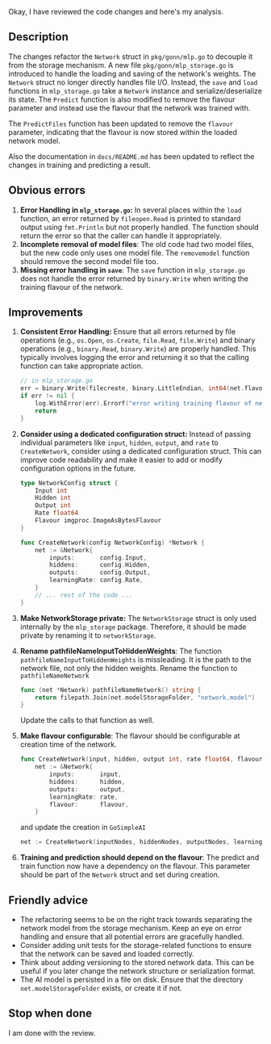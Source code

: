 Okay, I have reviewed the code changes and here's my analysis.

## Description
The changes refactor the `Network` struct in `pkg/gonn/mlp.go` to decouple it from the storage mechanism. A new file `pkg/gonn/mlp_storage.go` is introduced to handle the loading and saving of the network's weights. The `Network` struct no longer directly handles file I/O. Instead, the `save` and `load` functions in `mlp_storage.go` take a `Network` instance and serialize/deserialize its state. The `Predict` function is also modified to remove the flavour parameter and instead use the flavour that the network was trained with.

The `PredictFiles` function has been updated to remove the `flavour` parameter, indicating that the flavour is now stored within the loaded network model.

Also the documentation in `docs/README.md` has been updated to reflect the changes in training and predicting a result.

## Obvious errors
1.  **Error Handling in `mlp_storage.go`:** In several places within the `load` function, an error returned by `fileopen.Read` is printed to standard output using `fmt.Println` but not properly handled. The function should return the error so that the caller can handle it appropriately.
2.  **Incomplete removal of model files**: The old code had two model files, but the new code only uses one model file. The `removemodel` function should remove the second model file too.
3.  **Missing error handling in `save`**: The `save` function in `mlp_storage.go` does not handle the error returned by `binary.Write` when writing the training flavour of the network.

## Improvements
1.  **Consistent Error Handling:** Ensure that all errors returned by file operations (e.g., `os.Open`, `os.Create`, `file.Read`, `file.Write`) and binary operations (e.g., `binary.Read`, `binary.Write`) are properly handled. This typically involves logging the error and returning it so that the calling function can take appropriate action.
    ```go
    // in mlp_storage.go
    err = binary.Write(filecreate, binary.LittleEndian, int64(net.flavour))
    if err != nil {
        log.WithError(err).Errorf("error writing training flavour of network")
        return
    }
    ```
2.  **Consider using a dedicated configuration struct:** Instead of passing individual parameters like `input`, `hidden`, `output`, and `rate` to `CreateNetwork`, consider using a dedicated configuration struct. This can improve code readability and make it easier to add or modify configuration options in the future.

    ```go
    type NetworkConfig struct {
        Input int
        Hidden int
        Output int
        Rate float64
        Flavour imgproc.ImageAsBytesFlavour
    }

    func CreateNetwork(config NetworkConfig) *Network {
        net := &Network{
            inputs:       config.Input,
            hiddens:      config.Hidden,
            outputs:      config.Output,
            learningRate: config.Rate,
        }
        // ... rest of the code ...
    }
    ```
3.  **Make NetworkStorage private:** The `NetworkStorage` struct is only used internally by the `mlp_storage` package. Therefore, it should be made private by renaming it to `networkStorage`.
4.  **Rename pathfileNameInputToHiddenWeights**: The function `pathfileNameInputToHiddenWeights` is missleading. It is the path to the network file, not only the hidden weights. Rename the function to `pathfileNameNetwork`
    ```go
    func (net *Network) pathfileNameNetwork() string {
    	return filepath.Join(net.modelStorageFolder, "network.model")
    }
    ```
    Update the calls to that function as well.
5.  **Make flavour configurable**: The flavour should be configurable at creation time of the network.
    ```go
    func CreateNetwork(input, hidden, output int, rate float64, flavour imgproc.ImageAsBytesFlavour) *Network {
    	net := &Network{
    		inputs:       input,
    		hiddens:      hidden,
    		outputs:      output,
    		learningRate: rate,
    		flavour:      flavour,
    	}
    ```
    and update the creation in `GoSimpleAI`
    ```go
    net := CreateNetwork(inputNodes, hiddenNodes, outputNodes, learningrate, action.Flavour)
    ```
6.  **Training and prediction should depend on the flavour**: The predict and train function now have a dependency on the flavour. This parameter should be part of the `Network` struct and set during creation.

## Friendly advice
*   The refactoring seems to be on the right track towards separating the network model from the storage mechanism. Keep an eye on error handling and ensure that all potential errors are gracefully handled.
*   Consider adding unit tests for the storage-related functions to ensure that the network can be saved and loaded correctly.
*   Think about adding versioning to the stored network data. This can be useful if you later change the network structure or serialization format.
*   The AI model is persisted in a file on disk. Ensure that the directory `net.modelStorageFolder` exists, or create it if not.

## Stop when done
I am done with the review.
